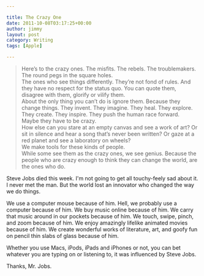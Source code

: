 ```yaml
---

title: The Crazy One
date: 2011-10-08T03:17:25+00:00
author: jimmy
layout: post
category: Writing
tags: [Apple]

---
```



 > Here&rsquo;s to the crazy ones. The misfits. The rebels. The troublemakers. The round pegs in the square holes.<br />The ones who see things differently. They&rsquo;re not fond of rules. And they have no respect for the status quo. You can quote them, disagree with them, glorify or vilify them.<br />About the only thing you can&rsquo;t do is ignore them. Because they change things. They invent. They imagine. They heal. They explore. They create. They inspire. They push the human race forward.<br />Maybe they have to be crazy.<br />How else can you stare at an empty canvas and see a work of art? Or sit in silence and hear a song that&rsquo;s never been written? Or gaze at a red planet and see a laboratory on wheels?<br />We make tools for these kinds of people.<br />While some see them as the crazy ones, we see genius. Because the people who are crazy enough to think they can change the world, are the ones who do.

Steve Jobs died this week. I'm not going to get all touchy-feely sad about it. I never met the man. But the world lost an innovator who changed the way we do things.

We use a computer mouse because of him. Hell, we probably use a computer because of him. We buy music online because of him. We carry that music around in our pockets because of him. We touch, swipe, pinch, and zoom because of him. We enjoy amazingly lifelike animated movies because of him. We create wonderful works of literature, art, and goofy fun on pencil thin slabs of glass because of him.

Whether you use Macs, iPods, iPads and iPhones or not, you can bet whatever you are typing on or listening to, it was influenced by Steve Jobs.

Thanks, Mr. Jobs.
